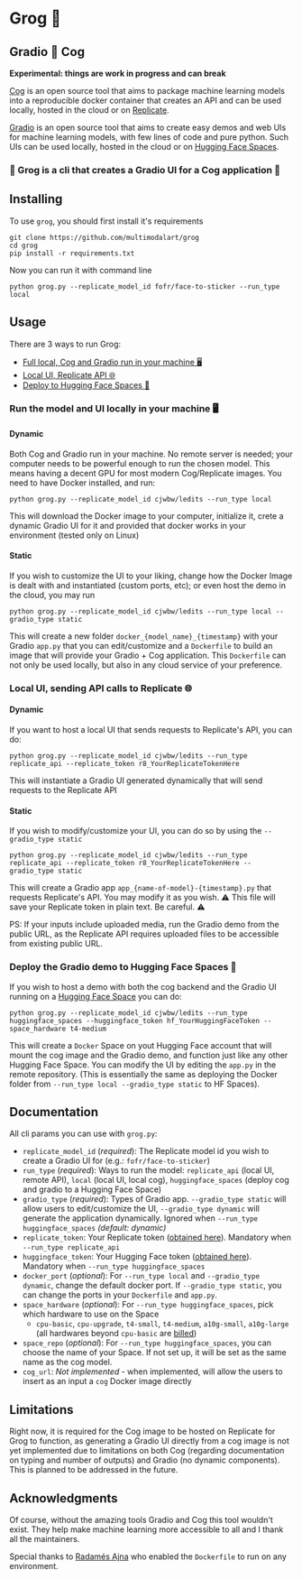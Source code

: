 # Grog 🖖

## Gradio 🤝 Cog

**Experimental: things are work in progress and can break** 

[Cog](https://github.com/replicate/cog) is an open source tool that aims to package machine learning models into a reproducible docker container that creates an API and can be used locally, hosted in the cloud or on [Replicate](https://replicate.com).

[Gradio](https://gradio.app) is an open source tool that aims to create easy demos and web UIs for machine learning models, with few lines of code and pure python. Such UIs can be used locally, hosted in the cloud or on [Hugging Face Spaces](https://huggingface.co/spaces).

### 🌈 Grog is a cli that creates a Gradio UI for a Cog application 🌈

## Installing
To use `grog`, you should first install it's requirements
```shell
git clone https://github.com/multimodalart/grog
cd grog
pip install -r requirements.txt
```

Now you can run it with command line
```shell
python grog.py --replicate_model_id fofr/face-to-sticker --run_type local
```

## Usage 

There are 3 ways to run Grog: 
- [Full local, Cog and Gradio run in your machine 🖥️](#run-the-model-and-ui-locally-in-your-machine-%EF%B8%8F)
- [Local UI, Replicate API 🌐](#local-ui-sending-api-calls-to-replicate-)
- [Deploy to Hugging Face Spaces 🤗](#deploy-the-gradio-demo-to-hugging-face-spaces-)

### Run the model and UI locally in your machine 🖥️

#### Dynamic
Both Cog and Gradio run in your machine. No remote server is needed; your computer needs to be powerful enough to run the chosen model. This means having a decent GPU for most modern Cog/Replicate images. You need to have Docker installed, and run: 
```shell
python grog.py --replicate_model_id cjwbw/ledits --run_type local
```
This will download the Docker image to your computer, initialize it, crete a dynamic Gradio UI for it and provided that docker works in your environment (tested only on Linux)

#### Static
If you wish to customize the UI to your liking, change how the Docker Image is dealt with and instantiated (custom ports, etc); or even host the demo in the cloud, you may run
```shell
python grog.py --replicate_model_id cjwbw/ledits --run_type local --gradio_type static
```
This will create a new folder `docker_{model_name}_{timestamp}` with your Gradio `app.py` that you can edit/customize and a `Dockerfile` to build an image that will provide your Gradio + Cog application. This `Dockerfile` can not only be used locally, but also in any cloud service of your preference.

### Local UI, sending API calls to Replicate 🌐

#### Dynamic

If you want to host a local UI that sends requests to Replicate's API, you can do:
```shell
python grog.py --replicate_model_id cjwbw/ledits --run_type replicate_api --replicate_token r8_YourReplicateTokenHere
```
This will instantiate a Gradio UI generated dynamically that will send requests to the Replicate API

#### Static
If you wish to modify/customize your UI, you can do so by using the `--gradio_type static` 
```shell
python grog.py --replicate_model_id cjwbw/ledits --run_type replicate_api --replicate_token r8_YourReplicateTokenHere --gradio_type static
```
This will create a Gradio app `app_{name-of-model}-{timestamp}.py` that requests Replicate's API. You may modify it as you wish. ⚠️ This file will save your Replicate token in plain text. Be careful. ⚠️

PS: If your inputs include uploaded media, run the Gradio demo from the public URL, as the Replicate API requires uploaded files to be accessible from existing public URL.

### Deploy the Gradio demo to Hugging Face Spaces 🤗

If you wish to host a demo with both the cog backend and the Gradio UI running on a [Hugging Face Space](https://huggingface.co/spaces) you can do:
```shell
python grog.py --replicate_model_id cjwbw/ledits --run_type huggingface_spaces --huggingface_token hf_YourHuggingFaceToken --space_hardware t4-medium
```

This will create a `Docker` Space on yout Hugging Face account that will mount the cog image and the Gradio demo, and function just like any other Hugging Face Space. You can modify the UI by editing the `app.py` in the remote repository. (This is essentially the same as deploying the Docker folder from `--run_type local --gradio_type static` to HF Spaces).

## Documentation

All cli params you can use with `grog.py`: 
- `replicate_model_id` (_required_): The Replicate model id you wish to create a Gradio UI for (e.g.: `fofr/face-to-sticker`) 
- `run_type` (_required_): Ways to run the model: `replicate_api` (local UI, remote API), `local` (local UI, local cog), `huggingface_spaces` (deploy cog and gradio to a Hugging Face Space)
- `gradio_type` (_required_): Types of Gradio app. `--gradio_type static` will allow users to edit/customize the UI, `--gradio_type dynamic` will generate the application dynamically. Ignored when `--run_type huggingface_spaces` _(default: dynamic)_
- `replicate_token`: Your Replicate token ([obtained here](https://replicate.com/account/api-tokens)). Mandatory when `--run_type replicate_api`
- `huggingface_token`: Your Hugging Face token ([obtained here](https://huggingface.co/settings/tokens)). Mandatory when `--run_type huggingface_spaces`
- `docker_port` (_optional_): For `--run_type local` and `--gradio_type dynamic`, change the default docker port. If `--gradio_type static`, you can change the ports in your `Dockerfile` and `app.py`. 
- `space_hardware` (_optional_): For `--run_type huggingface_spaces`, pick which hardware to use on the Space
    - `cpu-basic`, `cpu-upgrade`, `t4-small`, `t4-medium`, `a10g-small`, `a10g-large` (all hardwares beyond `cpu-basic` are [billed](https://huggingface.co/pricing))
- `space_repo` (_optional_): For `--run_type huggingface_spaces`, you can choose the name of your Space. If not set up, it will be set as the same name as the cog model.
- `cog_url`: *Not implemented* - when implemented, will allow the users to insert as an input a `cog` Docker image directly

## Limitations
Right now, it is required for the Cog image to be hosted on Replicate for Grog to function, as generating a Gradio UI directly from a cog image is not yet implemented due to limitations on both Cog (regarding documentation on typing and number of outputs) and Gradio (no dynamic components). This is planned to be addressed in the future.

## Acknowledgments
Of course, without the amazing tools Gradio and Cog this tool wouldn't exist. They help make machine learning more accessible to all and I thank all the maintainers.

Special thanks to [Radamés Ajna](https://twitter.com/radamar) who enabled the `Dockerfile` to run on any environment. 